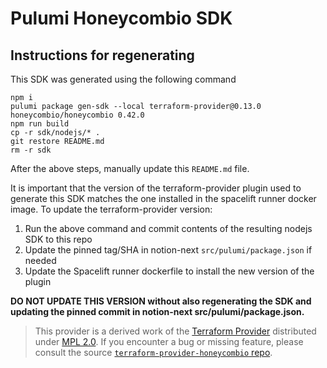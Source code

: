 # Pulumi Honeycombio SDK

## Instructions for regenerating
This SDK was generated using the following command

```
npm i
pulumi package gen-sdk --local terraform-provider@0.13.0 honeycombio/honeycombio 0.42.0
npm run build
cp -r sdk/nodejs/* .
git restore README.md
rm -r sdk
```
After the above steps, manually update this `README.md` file. 

It is important that the version of the terraform-provider plugin used to generate this SDK matches the one installed in the spacelift runner docker image.
To update the terraform-provider version:

1. Run the above command and commit contents of the resulting nodejs SDK to this repo
2. Update the pinned tag/SHA in notion-next `src/pulumi/package.json` if needed
3. Update the Spacelift runner dockerfile to install the new version of the plugin


**DO NOT UPDATE THIS VERSION without also regenerating the SDK and updating the pinned commit in notion-next src/pulumi/package.json.**

> This provider is a derived work of the [Terraform Provider](https://github.com/honeycombio/terraform-provider-honeycombio)
> distributed under [MPL 2.0](https://www.mozilla.org/en-US/MPL/2.0/). If you encounter a bug or missing feature,
> please consult the source [`terraform-provider-honeycombio` repo](https://github.com/honeycombio/terraform-provider-honeycombio/issues).
